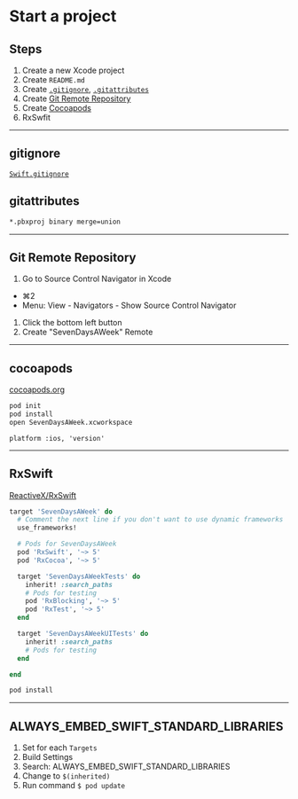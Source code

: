 # Start a project

## Steps

1. Create a new Xcode project
1. Create `README.md`
1. Create [`.gitignore`](#gitignore), [`.gitattributes`](#gitattributes)
1. Create [Git Remote Repository](#git-remote-repository)
1. Create [Cocoapods](#cocoapods)
1. RxSwfit

---

## gitignore

[`Swift.gitignore`](https://github.com/github/gitignore/blob/master/Swift.gitignore)

## gitattributes

```bash
*.pbxproj binary merge=union
```

---

## Git Remote Repository

1. Go to Source Control Navigator in Xcode
  - ⌘2
  - Menu: View - Navigators - Show Source Control Navigator
1. Click the bottom left button
1. Create "SevenDaysAWeek" Remote

---

## cocoapods

[cocoapods.org](https://cocoapods.org)

```bash
pod init
pod install
open SevenDaysAWeek.xcworkspace
```

`platform :ios, 'version'`

---

## RxSwift

[ReactiveX/RxSwift](https://github.com/ReactiveX/RxSwift#cocoapods)

```ruby
target 'SevenDaysAWeek' do
  # Comment the next line if you don't want to use dynamic frameworks
  use_frameworks!

  # Pods for SevenDaysAWeek
  pod 'RxSwift', '~> 5'
  pod 'RxCocoa', '~> 5'

  target 'SevenDaysAWeekTests' do
    inherit! :search_paths
    # Pods for testing
    pod 'RxBlocking', '~> 5'
    pod 'RxTest', '~> 5'
  end

  target 'SevenDaysAWeekUITests' do
    inherit! :search_paths
    # Pods for testing
  end

end
```

```bash
pod install
```

---

## ALWAYS_EMBED_SWIFT_STANDARD_LIBRARIES

1. Set for each `Targets`
1. Build Settings
1. Search: ALWAYS_EMBED_SWIFT_STANDARD_LIBRARIES
1. Change to `$(inherited)`
1. Run command `$ pod update`
